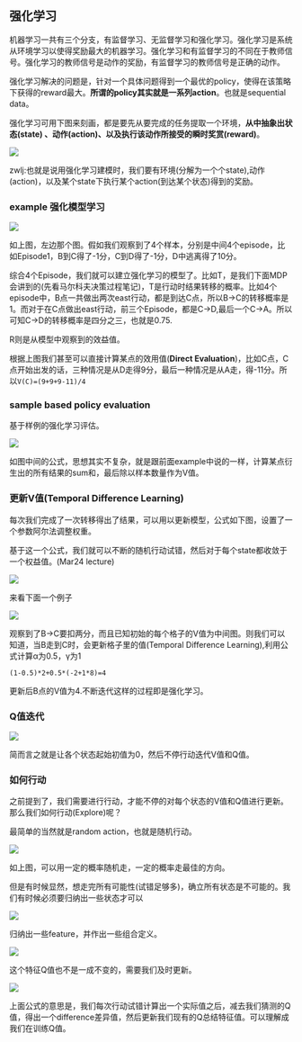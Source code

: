 ## 强化学习
 机器学习一共有三个分支，有监督学习、无监督学习和强化学习。强化学习是系统从环境学习以使得奖励最大的机器学习。强化学习和有监督学习的不同在于教师信号。强化学习的教师信号是动作的奖励，有监督学习的教师信号是正确的动作。

强化学习解决的问题是，针对一个具体问题得到一个最优的policy，使得在该策略下获得的reward最大。**所谓的policy其实就是一系列action**。也就是sequential data。

强化学习可用下图来刻画，都是要先从要完成的任务提取一个环境，**从中抽象出状态(state) 、动作(action)、以及执行该动作所接受的瞬时奖赏(reward)**。

![](image/rl0.jpg)

zwlj:也就是说用强化学习建模时，我们要有环境(分解为一个个state),动作(action)，以及某个state下执行某个action(到达某个状态)得到的奖励。

### example 强化模型学习

![](image/rl1.jpg)

如上图，左边那个图。假如我们观察到了4个样本，分别是中间4个episode，比如Episode1，B到C得了-1分，C到D得了-1分，D中逃离得了10分。

综合4个Episode，我们就可以建立强化学习的模型了。比如T，是我们下面MDP会讲到的(先看马尔科夫决策过程笔记)，T是行动时结果转移的概率。比如4个episode中，B点一共做出两次east行动，都是到达C点，所以B->C的转移概率是1。而对于在C点做出east行动，前三个Episode，都是C->D,最后一个C->A。所以可知C->D的转移概率是四分之三，也就是0.75.

R则是从模型中观察到的效益值。

根据上图我们甚至可以直接计算某点的效用值(**Direct Evaluation**)，比如C点，C点开始出发的话，三种情况是从D走得9分，最后一种情况是从A走，得-11分。所以`V(C)=(9+9+9-11)/4`

### sample based policy evaluation
基于样例的强化学习评估。

![](image/rl2.jpg)

如图中间的公式，思想其实不复杂，就是跟前面example中说的一样，计算某点衍生出的所有结果的sum和，最后除以样本数量作为V值。

### 更新V值(Temporal Difference Learning)
每次我们完成了一次转移得出了结果，可以用以更新模型，公式如下图，设置了一个参数阿尔法调整权重。

基于这一个公式，我们就可以不断的随机行动试错，然后对于每个state都收敛于一个权益值。(Mar24 lecture)

![](image/rl4.jpg)


来看下面一个例子

![](image/rl3.jpg)

观察到了B->C要扣两分，而且已知初始的每个格子的V值为中间图。则我们可以知道，当B走到C时，会更新格子里的值(Temporal Difference Learning),利用公式计算α为0.5，γ为1

`(1-0.5)*2+0.5*(-2+1*8)=4`

更新后B点的V值为4.不断迭代这样的过程即是强化学习。

### Q值迭代

![](image/rl5.jpg)

简而言之就是让各个状态起始初值为0，然后不停行动迭代V值和Q值。

### 如何行动
之前提到了，我们需要进行行动，才能不停的对每个状态的V值和Q值进行更新。那么我们如何行动(Explore)呢？

最简单的当然就是random action，也就是随机行动。

![](image/rl6.jpg)

如上图，可以用一定的概率随机走，一定的概率走最佳的方向。

但是有时候显然，想走完所有可能性(试错足够多)，确立所有状态是不可能的。我们有时候必须要归纳出一些状态才可以

![](image/rl7.jpg)

归纳出一些feature，并作出一些组合定义。

![](image/rl8.jpg)

这个特征Q值也不是一成不变的，需要我们及时更新。

![](image/rl9.jpg)

上面公式的意思是，我们每次行动试错计算出一个实际值之后，减去我们猜测的Q值，得出一个difference差异值，然后更新我们现有的Q总结特征值。可以理解成我们在训练Q值。
